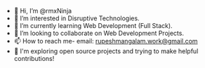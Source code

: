 - 👋 Hi, I’m @rmxNinja
- 👀 I’m interested in Disruptive Technologies.
- 🌱 I’m currently learning Web Development (Full Stack).
- 💞️ I’m looking to collaborate on Web Development Projects.
- 📫 How to reach me- email: rupeshmangalam.work@gmail.com
- 💞️ I'm exploring open source projects and trying to make helpful contributions!
<!---
rmxNinja/rmxNinja is a ✨ special ✨ repository because its `README.md` (this file) appears on your GitHub profile.
You can click the Preview link to take a look at your changes.
--->
